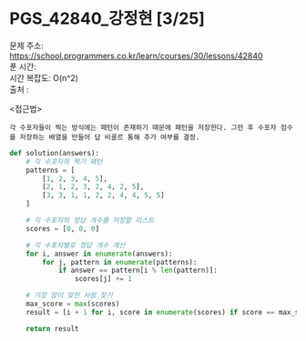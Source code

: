 # PGS_42840_강정현 [3/25] </br>
문제 주소: https://school.programmers.co.kr/learn/courses/30/lessons/42840 </br>
푼 시간:  </br>
시간 복잡도: O(n^2) </br>
출처 : 

<접근법>
```
각 수포자들이 찍는 방식에는 패턴이 존재하기 때문에 패턴을 저장한다. 그런 후 수포자 점수를 저장하는 배열을 만들어 답 비굘르 통해 추가 여부를 결정.

```


```python
def solution(answers):
    # 각 수포자의 찍기 패턴
    patterns = [
        [1, 2, 3, 4, 5],
        [2, 1, 2, 3, 2, 4, 2, 5],
        [3, 3, 1, 1, 2, 2, 4, 4, 5, 5]
    ]

    # 각 수포자의 정답 개수를 저장할 리스트
    scores = [0, 0, 0]

    # 각 수포자별로 정답 개수 계산
    for i, answer in enumerate(answers):
        for j, pattern in enumerate(patterns):
            if answer == pattern[i % len(pattern)]:
                scores[j] += 1

    # 가장 많이 맞힌 사람 찾기
    max_score = max(scores)
    result = [i + 1 for i, score in enumerate(scores) if score == max_score]

    return result
```
